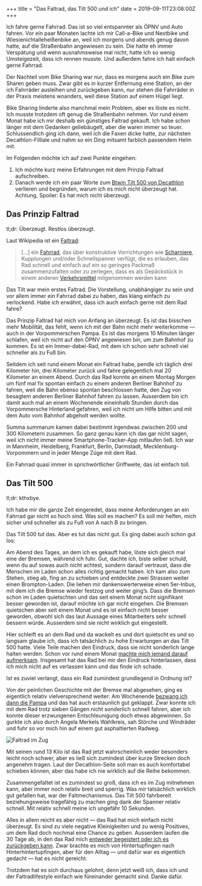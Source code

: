 +++
title = "Das Faltrad, das Tilt 500 und ich"
date = 2019-09-11T23:08:00Z
+++


Ich fahre gerne Fahrrad. Das ist so viel entspannter als ÖPNV und Auto fahren. Vor ein paar Monaten lachte ich mir Call-a-Bike und Nextbike und Wiesienichtalleheißenbike an, weil ich morgens und abends genug davon hatte, auf die Straßenbahn angewiesen zu sein. Die hatte eh immer Verspätung und wenn ausnahmsweise mal nicht, hatte ich so wenig Umsteigezeit, dass ich rennen musste. Und außerdem fahre ich halt einfach gerne Fahrrad.

Der Nachteil vom Bike Sharing war nur, dass es morgens auch ein Bike zum Sharen geben muss. Zwar gibt es in kurzer Entfernung eine Station, an der ich Fahrräder ausleihen und zurückgeben kann, nur stehen die Fahrräder in der Praxis meistens woanders, weil diese Station auf einem Hügel liegt.

Bike Sharing linderte also manchmal mein Problem, aber es löste es nicht. Ich musste trotzdem oft genug die Straßenbahn nehmen. Vor rund einem Monat habe ich mir deshalb ein günstiges Faltrad gekauft. Ich habe schon länger mit dem Gedanken geliebäugelt, aber die waren immer so teuer. Schlussendlich ging ich dann, weil ich die Faxen dicke hatte, zur nächsten Decathlon-Filliale und nahm so ein Ding mitsamt farblich passendem Helm mit.

Im Folgenden möchte ich auf zwei Punkte eingehen: 

1. Ich möchte kurz meine Erfahrungen mit dem Prinzip Faltrad aufschreiben.
2. Danach werde ich ein paar Worte zum [Btwin Tilt 500 von Decathlon](https://www.decathlon.de/p/faltrad-klapprad-20-tilt-500/_/R-p-120070?mc=8500544&c=BLAU) verlieren und begründen, warum ich es mich nicht überzeugt hat. Achtung, Spoiler: Es hat mich nicht überzeugt.

## Das Prinzip Faltrad

tl;dr: Überzeugt. Restlos überzeugt.

Laut Wikipedia ist ein [Faltrad](https://de.wikipedia.org/wiki/Faltrad):

> […] ein [Fahrrad](https://de.wikipedia.org/wiki/Fahrrad), das über konstruktive Vorrichtungen wie [Scharniere](https://de.wikipedia.org/wiki/Scharnier), Kupplungen und/oder Schnellspanner verfügt, die es erlauben, das Rad schnell und einfach auf ein so geringes Packmaß zusammenzufalten oder zu zerlegen, dass es als Gepäckstück in einem anderen  [Verkehrsmittel](https://de.wikipedia.org/wiki/Verkehrsmittel) mitgenommen werden kann

Das Tilt war mein erstes Faltrad. Die Vorstellung, unabhängiger zu sein und vor allem immer ein Fahrrad dabei zu haben, das klang einfach zu verlockend. Habe ich erwähnt, dass ich auch einfach gerne mit dem Rad fahre?

Das Prinzip Faltrad hat mich von Anfang an überzeugt. Es ist das bisschen mehr Mobilität, das fehlt, wenn ich mit der Bahn nicht mehr weiterkomme — auch in der Vorpommerschen Pampa. Es ist das morgens 10 Minuten länger schlafen, weil ich nicht auf den ÖPNV angewiesen bin, um zum Bahnhof zu kommen. Es ist ein Immer-dabei-Rad, mit dem ich schon sehr schnell viel schneller als zu Fuß bin.

Seitdem ich seit rund einem Monat ein Faltrad habe, pendle ich täglich drei Kilometer hin, drei Kilometer zurück und fahre gelegentlich mal 20 Kilometer an einem Abend. Durch das Rad konnte an einem Montag Morgen um fünf mal fix spontan einfach zu einem anderen Berliner Bahnhof zu fahren, weil die Bahn ebenso spontan beschlossen hatte, den Zug von besagtem anderen Berliner Bahnhof fahren zu lassen. Ausserdem bin ich damit auch mal an einem Wochenende eineinhalb Stunden durch das Vorpommersche Hinterland gefahren, weil ich nicht um Hilfe bitten und mit dem Auto vom Bahnhof abgeholt werden wollte.

Summa summarum kamen dabei bestimmt irgendwas zwischen 200 und 300 Kilometern zusammen. So ganz genau kann ich das gar nicht sagen, weil ich nicht immer meine Smartphone-Tracker-App mitlaufen ließ. Ich war in Mannheim, Heidelberg, Frankfurt, Berlin, Darmstadt, Mecklenburg-Vorpommern und in jeder Menge Züge mit dem Rad.

Ein Fahrrad quasi immer in sprichwörtlicher Griffweite, das ist einfach toll.

## Das Tilt 500

tl;dr: kthxbye.

Ich habe mir die ganze Zeit eingeredet, dass meine Anforderungen an ein Fahrrad gar nicht so hoch sind. Was soll es machen? Es soll mir helfen, mich sicher und schneller als zu Fuß von A nach B zu bringen.

Das Tilt 500 tut das. Aber es tut das nicht gut. Es ging dabei auch schon gut los:

Am Abend des Tages, an dem ich es gekauft habe, löste sich gleich mal eine der Bremsen, während ich fuhr. Gut, dachte ich, biste selber schuld, wenn du auf sowas auch nicht achtest, sondern darauf vertraust, dass die Menschen im Laden schon alles richtig gemacht haben. Ich kam also zum Stehen, stieg ab, fing an zu schieben und entdeckte zwei Strassen weiter einen Brompton-Laden. Die liehen mir dankenswerterweise einen 5er-Inbus, mit dem ich die Bremse wieder festzog und weiter ging’s. Dass die Bremsen schon im Laden quietschten und das seit einem Monat nicht signifikant besser geworden ist, darauf möchte ich gar nicht eingehen. Die Bremsen quietschen aber seit einem Monat und es ist einfach nicht besser geworden, obwohl sich das laut Aussage eines Mitarbeiters sehr schnell bessern würde. Ausserdem sind sie nicht wirklich gut eingestellt.

Hier schleift es an dem Rad und da wackelt es und dort quietscht es und so langsam glaube ich, dass ich tatsächlich zu hohe Erwartungen an das Tilt 500 hatte. Viele Teile machen den Eindruck, dass sie nicht sonderlich lange halten werden. Schon vor rund einem Monat [machte mich jemand darauf aufmerksam](https://twitter.com/mjw_2nd/status/1162717278812672000). Insgesamt hat das Rad bei mir den Eindruck hinterlassen, dass ich mich nicht auf es verlassen kann und das finde ich schade.

Ist es zuviel verlangt, dass ein Rad zumindest grundlegend in Ordnung ist?

Von der peinlichen Geschichte mit der Bremse mal abgesehen, ging es eigentlich relativ vielversprechend weiter: Am Wochenende [bezwang ich dann die Pampa](https://bullenscheisse.de/2019/ich-will-die-pampa-bezwingen/) und das hat auch erstaunlich gut geklappt. Zwar konnte ich mit dem Rad trotz sieben Gängen nicht sonderlich schnell fahren, aber ich konnte dieser erzwungenen Entschleunigung doch etwas abgewinnen. So gurkte ich also durch Angela Merkels Wahlkreis, sah Störche und Windräder und fuhr so vor mich hin auf einem gut asphaltierten Radweg.

![Faltrad im Zug](Faltrad_im_Zug.jpg)

Mit seinen rund 13 Kilo ist das Rad jetzt wahrscheinlich weder besonders leicht noch schwer, aber es ließ sich zumindest über kurze Strecken doch angenehm tragen. Laut der Decathlon-Seite soll man es auch komfortabel schieben können, aber das habe ich nie wirklich auf die Reihe bekommen.

Zusammengefaltet ist es zumindest so groß, dass ich es im Zug mitnehmen kann, aber immer noch relativ breit und sperrig. Was mir tatsächlich wirklich gut gefallen hat, war der Faltmechanismus. Das Tilt 500 fahrbereit beziehungsweise tragefähig zu machen ging dank der Spanner relativ schnell. Mit relativ schnell meine ich ungefähr 10 Sekunden.

Alles in allem reicht es aber nicht — das Rad hat mich einfach nicht überzeugt. Es sind zu viele negative Kleinigkeiten und zu wenig Positives, um dem Rad doch nochmal eine Chance zu geben. Ausserdem laufen die 30 Tage ab, in den das Rad mich [entweder begeistert oder ich es zurückgeben kann](https://www.decathlon.de/help/app/answers/list/c/5). Zwar brachte es mich von Hintertupfingen nach Hinterhintertupfingen, aber für den Alltag — und dafür war es eigentlich gedacht — hat es nicht gereicht.

Trotzdem hat es sich durchaus gelohnt, denn jetzt weiß ich, dass ich und der Faltradlifestyle einfach wie füreinander gemacht sind. Danke dafür.
